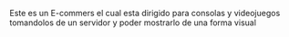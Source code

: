 Este es un E-commers el cual esta dirigido para consolas y videojuegos tomandolos de un servidor y poder mostrarlo de una forma visual
